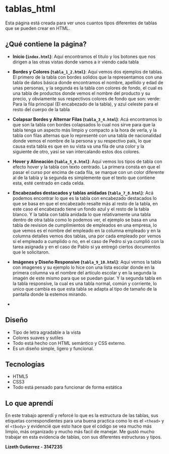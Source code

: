 # tablas_html
Esta página está creada para ver unos cuantos tipos diferentes de tablas que se pueden crear en HTML.

## ¿Qué contiene la página?

- **Inicio (`index.html`)**: Aquí encontramos el titulo y los botones que nos dirigen a las otras vistas donde vamos a ir viendo cada tabla
  
- **Bordes y Colores (`tabla_1_2.html`)**: Aquí vemos dos ejemplos de tablas. El primero de la tabla con bordes solidos que la representamos con una tabla de datos básica donde encontramos el nombre, apellido y edad de unas personas, y la segunda es la tabla con colores de fondo, el cual es una tabla de productos donde vemos el nombre del producto y su precio, y obviamente sus respectivos colores de fondo que son: verde: Para la fila principal (El encabezado de la tabla), y azul celeste para el resto del cuerpo de la tabla
  
- **Colapsar Bordes y Alternar Filas (`tabla_3_4.html`)**: Acá encontramos lo que son la tabla con bordes colapsados lo cual nos sirve para que la tabla tenga un aspecto más limpio y compacto a la hora de verla, y la tabla con filas alternas que lo representé con una tabla de nacionalidad donde vemos el nombre de la persona y su respectivo país, lo que causa esta tabla es que en su vista va una fila de una color y la siguiente de otro, yasí se van intercalando estos dos colores.
  
- **Hover y Alineación (`tabla_5_6.html`)**: Aquí vemos los tipos de tabla con efecto hover y la tabla con texto centrado. La primera consta en que el pasar el curso por encima de cada fila, se marque con un color diferente al de la tabla y la segunda es simplemente que el texto que contiene esta, esté centrado en cada celda.
  
- **Encabezados destacados y tablas anidadas (`tabla_7_8.html`)**: Acá podemos encontrar lo que es la tabla con encabezado destacados lo que se basa en que el encabezado resalte más al resto de la tabla, en este caso el encabezado tiene un fondo azul y el resto de la tabla blanco. Y la tabla con tabla anidada lo que relativamente una tabla dentro de otra tabla como lo podemos ver, el ejemplo se basa en una tabla de revision de cumplimientos de empleados en una empresa, lo que vemos es el nombre del empleado en la columna empleado y en la columna detalles vemos dos tablas, una por cada empleado por vemos si el empleado a cumplido o no, en el caso de Pedro si ya cumplió con la tarea asignada y en el caso de Pablo si ya entregó ciertos documentos que le solicitaron.

- **Imágenes y Diseño Responsive (`tabla_9_10.html`)**: Aquí vemos la tabla con imagenes y su ejemplo lo hice con una lista escolar donde en la primera columna va el nombre del articulo escolar y en la segunda la imagén de este mismo para que se puedan guiar. Y la segunda tabla en la tabla responsive, la cual es una tabla normal, común y corriente, lo unico que cambia es que esta tabla se adapta al tipo de tamaño de la pantalla donde la estemos mirando.
- 
##  Diseño

- Tipo de letra agradable a la vista
- Colores suaves y sutiles
- Todo está hecho con HTML semántico y CSS externo.
- Es un diseño simple, ligero y funcional.

##  Tecnologías

- HTML5
- CSS3
- Todo está pensado para funcionar de forma estática

## Lo que aprendí

En este trabajo aprendí y reforcé lo que es la estructura de las tablas, sus etiquetas correspondientes para una buena practica como lo es el `<thead>` y el `<tbody>` y evidencié que esto hace que el código se vea mucho más limpio, más organizado y mucho más facil de manejar.
Me gustó mucho trabajar en esta evidencia de tablas, con sus diferentes estructuras y tipos.

**Lizeth Gutierrez - 3147235** 